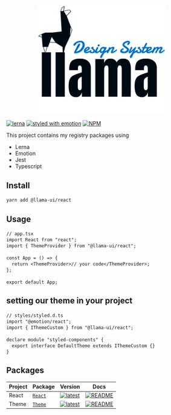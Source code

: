 <p align="center">
  <img src="logos/logo-llama-ds.png" alt="llama logo" width="340" />
</p>

[![lerna](https://img.shields.io/badge/maintained%20with-lerna-cc00ff.svg)](https://lerna.js.org/)
[![styled with emotion](https://img.shields.io/badge/styled_with-emotion-ff69b4.svg)](https://github.com/emotion-js/emotion)
[![NPM](https://img.shields.io/npm/v/@llama-ui/react?color=%23eee111&label=version)](https://www.npmjs.com/package/@llama-ui/react)

This project contains my registry packages using

- Lerna
- Emotion
- Jest
- Typescript

## Install

```bash
yarn add @llama-ui/react
```

## Usage

```tsx
// app.tsx
import React from "react";
import { ThemeProvider } from "@llama-ui/react";

const App = () => {
  return <ThemeProvider>// your code</ThemeProvider>;
};

export default App;
```

## setting our theme in your project

```tsx
// styles/styled.d.ts
import "@emotion/react";
import { IThemeCustom } from "@llama-ui/react";

declare module "styled-components" {
  export interface DefaultTheme extends IThemeCustom {}
}
```

## Packages

| Project | Package                                              | Version                                                                                                         | Docs                                                                                            |
| ------- | ---------------------------------------------------- | --------------------------------------------------------------------------------------------------------------- | ----------------------------------------------------------------------------------------------- |
| React   | [`React`](https://npmjs.com/package/@llama-ui/react) | [![latest](https://img.shields.io/npm/v/@llama-ui/react/latest.svg)](https://npmjs.com/package/@llama-ui/react) | [![README](https://img.shields.io/badge/README--@llama-ui/react.svg)](packages/React/README.md) |
| Theme   | [`Theme`](https://npmjs.com/package/@llama-ui/theme) | [![latest](https://img.shields.io/npm/v/@llama-ui/theme/latest.svg)](https://npmjs.com/package/@llama-ui/theme) | [![README](https://img.shields.io/badge/README--@llama-ui/theme.svg)](packages/Theme/README.md) |
